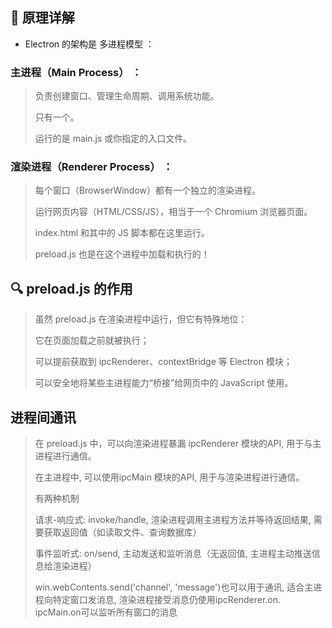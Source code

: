 ## 🧠 原理详解
- Electron 的架构是 多进程模型 ：

### 主进程（Main Process） ：
> 负责创建窗口、管理生命周期、调用系统功能。
>
> 只有一个。
>
> 运行的是 main.js 或你指定的入口文件。

### 渲染进程（Renderer Process） ：
> 每个窗口（BrowserWindow）都有一个独立的渲染进程。
>
> 运行网页内容（HTML/CSS/JS），相当于一个 Chromium 浏览器页面。
>
> index.html 和其中的 JS 脚本都在这里运行。
>
> preload.js 也是在这个进程中加载和执行的！

## 🔍 preload.js 的作用
> 虽然 preload.js 在渲染进程中运行，但它有特殊地位：
> 
> 它在页面加载之前就被执行；
>
> 可以提前获取到 ipcRenderer、contextBridge 等 Electron 模块；
>
> 可以安全地将某些主进程能力“桥接”给网页中的 JavaScript 使用。

## 进程间通讯
> 在 preload.js 中，可以向渲染进程暴漏 ipcRenderer 模块的API, 用于与主进程进行通信。
>
> 在主进程中, 可以使用ipcMain 模块的API, 用于与渲染进程进行通信。
>
> 有两种机制 
>
> 请求-响应式: invoke/handle, 渲染进程调用主进程方法并等待返回结果, 需要获取返回值（如读取文件、查询数据库）
>
> 事件监听式: on/send, 主动发送和监听消息（无返回值, 主进程主动推送信息给渲染进程）
>
> win.webContents.send('channel', 'message')也可以用于通讯, 适合主进程向特定窗口发消息, 渲染进程接受消息仍使用ipcRenderer.on. ipcMain.on可以监听所有窗口的消息